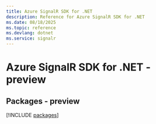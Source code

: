 ```yaml
---
title: Azure SignalR SDK for .NET
description: Reference for Azure SignalR SDK for .NET
ms.date: 08/18/2025
ms.topic: reference
ms.devlang: dotnet
ms.service: signalr
---
```

# Azure SignalR SDK for .NET - preview
## Packages - preview
[!INCLUDE [packages](signalr-index.md)]